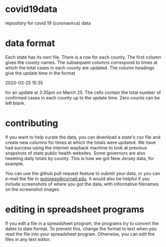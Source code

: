 # covid19data
repository for covid 19 (coronavirus) data

# data format

Each state has its own file. There is a row for
each county. The first column gives the county
names. The subsequent columns correspond to
times at which the total cases in each county
are updated. The column headings give the update
time in the format

2020-03-25 15:35

for an update at 3:35pm on March 25. The cells
contain the total number of confirmed cases
in each county up to the update time. Zero
counts can be left blank.

# contributing

If you want to help curate the data, you can download
a state's csv file and create new columns for times
at which the totals were updated. We have had success
using the internet wayback machine to look at previous
snapshots of state public health websites. Some governors
are also tweeting daily totals by county. This is how
we got New Jersey data, for example.

You can use the github pull request feature to submit
your data, or you can e-mail the file to 
guinness@cornell.edu. It would also be helpful if you
include screenshots of where you got the data, with
informative filenames on the screenshot images.

# editing in spreadsheet programs

If you edit a file in a spreadsheet program, the
programs try to convert the dates to date format.
To prevent this, change the format to text when
you read the file into your spreadsheet program.
Otherwise, you can edit the files in any text editor.
